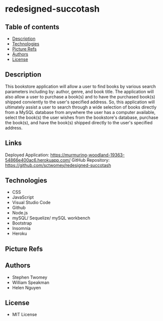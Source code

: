 # redesigned-succotash

## Table of contents

* [Description](#Description)
* [Technologies](#Technologies)
* [Picture Refs](#Picture-Refs)
* [Authors](#Authors)
* [License](#License)



## Description

This bookstore application will allow a user to find books by various search parameters including by: author, genre, and book title. The application will also allow a user to purchase a book(s) and to have the purchased book(s) shipped conviently to the user's specified address. So, this application will ultimately assist a user to search through a wide selection of books directly from a MySQL database from anywhere the user has a computer available, select the book(s) the user wishes from the bookstore's database, purchase the book(s), and have the book(s) shipped directly to the user's specified address.

## Links

Deployed Application: https://murmuring-woodland-19363-54866e400ac6.herokuapp.com/
GitHub Repository: https://github.com/sctwomey/redesigned-succotash

## Technologies

* CSS
* JavaScript
* Visual Studio Code
* Github
* Node.js
* mySQL/ Sequelize/ mySQL workbench
* Bootstrap
* Insomnia
* Heroku



## Picture Refs


## Authors
* Stephen Twomey
* William Speakman
* Helen Nguyen

## License

* MIT License
